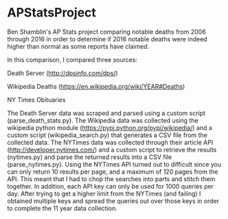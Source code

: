 # APStatsProject

Ben Shamblin's AP Stats project comparing notable deaths from 2006 through
2016 in order to determine if 2016 notable deaths were indeed higher than
normal as some reports have claimed. 

In this comparison, I compared three sources:

Death Server (http://dpsinfo.com/dps/)

Wikipedia Deaths (https://en.wikipedia.org/wiki/YEAR#Deaths)

NY Times Obituaries

The Death Server data was scraped and parsed using a custom script
(parse_death_stats.py). The Wikipedia data was collected using the
wikipedia python module (https://pypi.python.org/pypi/wikipedia/) and
a custom script (wikipedia_search.py) that generates a CSV file from
the collected data. The NYTimes data
was collected through their article API (http://developer.nytimes.com/)
and a custom script to retrieve the results (nytimes.py) and parse
the returned results into a CSV file (parse_nytimes.py). Using the NYTimes
API turned out to difficult since you can only return 10 results per page,
and a maximum of 120 pages from the API. This meant that I had to chop the
searches into parts and stitch them together. In addition, each API key
can only be used for 1000 queries per day. After trying to get a higher
limit from the NYTimes (and failing) I obtained multiple keys and spread
the queries out over those keys in order to complete the 11 year data
collection.

